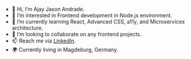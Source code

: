 - 👋 Hi, I’m Ajay Jason Andrade.
- 👀 I’m interested in Frontend development in Node.js environment.
- 🌱 I’m currently learning React, Advanced CSS, a11y, and Microservices architecture.
- 💞️ I’m looking to collaborate on any frontend projects.
- 📫 Reach me via [LinkedIn](https://www.linkedin.com/in/ajay-jason-andrade-765a6598/).
- :earth_africa: Currently living in Magdeburg, Germany. 

<!---
Jsnxyz/Jsnxyz is a ✨ special ✨ repository because its `README.md` (this file) appears on your GitHub profile.
You can click the Preview link to take a look at your changes.
--->
